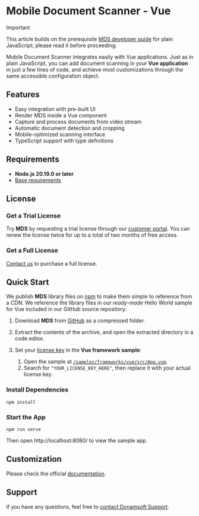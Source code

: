 # Mobile Document Scanner - Vue

> [!IMPORTANT]
> This article builds on the prerequisite [MDS developer guide](https://www.dynamsoft.com/mobile-document-scanner/docs/web/guide/index.html) for plain JavaScript; please read it before proceeding.

Mobile Document Scanner integrates easily with Vue applications. Just as in plain JavaScript, you can add document scanning in your **Vue application** in just a few lines of code, and achieve most customizations through the same accessible configuration object.

## Features

- Easy integration with pre-built UI
- Render MDS inside a Vue component
- Capture and process documents from video stream
- Automatic document detection and cropping
- Mobile-optimized scanning interface
- TypeScript support with type definitions

## Requirements

- **Node.js 20.19.0 or later**
- [Base requirements](https://www.dynamsoft.com/mobile-document-scanner/docs/web/introduction/index.html#system-requirements)

## License

### Get a Trial License

Try **MDS** by requesting a trial license through our [customer portal](https://www.dynamsoft.com/customer/license/trialLicense?product=mwc&utm_source=github_vue_readme). You can renew the license twice for up to a total of two months of free access.

### Get a Full License

[Contact us](https://www.dynamsoft.com/company/contact?product=mwc&utm_source=github_vue_readme) to purchase a full license.

## Quick Start

We publish **MDS** library files on [npm](https://www.npmjs.com/package/dynamsoft-document-scanner) to make them simple to reference from a CDN. We reference the library files in our _ready-made_ Hello World sample for Vue included in our GitHub source repository:

1. Download **MDS** from [GitHub](https://github.com/Dynamsoft/document-scanner-javascript) as a compressed folder.

2. Extract the contents of the archive, and open the extracted directory in a code editor.

3. Set your [license key](#get-a-trial-license) in the **Vue framework sample**:
    1. Open the sample at [`/samples/frameworks/vue/src/App.vue`](https://github.com/Dynamsoft/document-scanner-javascript/blob/main/document-scanner-javascript-dev/samples/frameworks/vue/src/App.vue).
    2. Search for `"YOUR_LICENSE_KEY_HERE"`, then replace it with your actual license key.

### Install Dependencies

```shell
npm install
```

### Start the App

```shell
npm run serve
```

Then open http://localhost:8080/ to view the sample app.

## Customization

Please check the official [documentation](https://www.dynamsoft.com/mobile-document-scanner/docs/web/guide/index.html).

## Support

If you have any questions, feel free to [contact Dynamsoft Support](https://www.dynamsoft.com/company/contact?product=mwc&utm_source=github_vue_readme).
